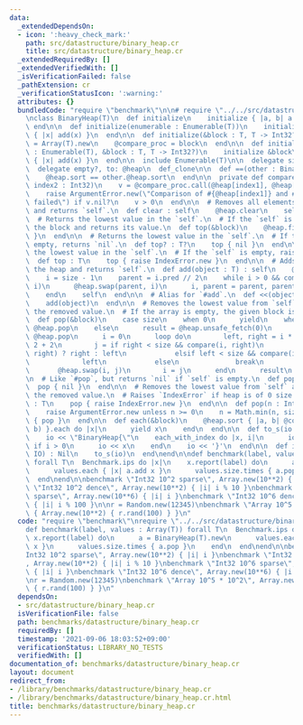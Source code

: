 ```yaml
---
data:
  _extendedDependsOn:
  - icon: ':heavy_check_mark:'
    path: src/datastructure/binary_heap.cr
    title: src/datastructure/binary_heap.cr
  _extendedRequiredBy: []
  _extendedVerifiedWith: []
  _isVerificationFailed: false
  _pathExtension: cr
  _verificationStatusIcon: ':warning:'
  attributes: {}
  bundledCode: "require \"benchmark\"\n\n# require \"../../src/datastructure/binary_heap\"\
    \nclass BinaryHeap(T)\n  def initialize\n    initialize { |a, b| a <=> b }\n \
    \ end\n\n  def initialize(enumerable : Enumerable(T))\n    initialize\n    enumerable.each\
    \ { |x| add(x) }\n  end\n\n  def initialize(&block : T, T -> Int32?)\n    @heap\
    \ = Array(T).new\n    @compare_proc = block\n  end\n\n  def initialize(enumerable\
    \ : Enumerable(T), &block : T, T -> Int32?)\n    initialize &block\n    enumerable.each\
    \ { |x| add(x) }\n  end\n\n  include Enumerable(T)\n\n  delegate size, to: @heap\n\
    \  delegate empty?, to: @heap\n  def_clone\n\n  def ==(other : BinaryHeap(T))\n\
    \    @heap.sort == other.@heap.sort\n  end\n\n  private def compare(index1 : Int32,\
    \ index2 : Int32)\n    v = @compare_proc.call(@heap[index1], @heap[index2])\n\
    \    raise ArgumentError.new(\"Comparison of #{@heap[index1]} and #{@heap[index2]}\
    \ failed\") if v.nil?\n    v > 0\n  end\n\n  # Removes all elements from the heap\
    \ and returns `self`.\n  def clear : self\n    @heap.clear\n    self\n  end\n\n\
    \  # Returns the lowest value in the `self`.\n  # If the `self` is empty, calls\
    \ the block and returns its value.\n  def top(&block)\n    @heap.first { yield\
    \ }\n  end\n\n  # Returns the lowest value in the `self`.\n  # If the `self` is\
    \ empty, returns `nil`.\n  def top? : T?\n    top { nil }\n  end\n\n  # Returns\
    \ the lowest value in the `self`.\n  # If the `self` is empty, raises `IndexError`.\n\
    \  def top : T\n    top { raise IndexError.new }\n  end\n\n  # Adds *object* to\
    \ the heap and returns `self`.\n  def add(object : T) : self\n    @heap << object\n\
    \    i = size - 1\n    parent = i.pred // 2\n    while i > 0 && compare(parent,\
    \ i)\n      @heap.swap(parent, i)\n      i, parent = parent, parent.pred // 2\n\
    \    end\n    self\n  end\n\n  # Alias for `#add`.\n  def <<(object : T) : self\n\
    \    add(object)\n  end\n\n  # Removes the lowest value from `self` and returns\
    \ the removed value.\n  # If the array is empty, the given block is called.\n\
    \  def pop(&block)\n    case size\n    when 0\n      yield\n    when 1\n     \
    \ @heap.pop\n    else\n      result = @heap.unsafe_fetch(0)\n      @heap[0] =\
    \ @heap.pop\n      i = 0\n      loop do\n        left, right = i * 2 + 1, i *\
    \ 2 + 2\n        j = if right < size && compare(i, right)\n              compare(left,\
    \ right) ? right : left\n            elsif left < size && compare(i, left)\n \
    \             left\n            else\n              break\n            end\n \
    \       @heap.swap(i, j)\n        i = j\n      end\n      result\n    end\n  end\n\
    \n  # Like `#pop`, but returns `nil` if `self` is empty.\n  def pop? : T?\n  \
    \  pop { nil }\n  end\n\n  # Removes the lowest value from `self` and returns\
    \ the removed value.\n  # Raises `IndexError` if heap is of 0 size.\n  def pop\
    \ : T\n    pop { raise IndexError.new }\n  end\n\n  def pop(n : Int) : Array(T)\n\
    \    raise ArgumentError.new unless n >= 0\n    n = Math.min(n, size)\n    Array.new(n)\
    \ { pop }\n  end\n\n  def each(&block)\n    @heap.sort { |a, b| @compare_proc.call(a,\
    \ b) }.each do |x|\n      yield x\n    end\n  end\n\n  def to_s(io : IO) : Nil\n\
    \    io << \"BinaryHeap{\"\n    each_with_index do |x, i|\n      io << \", \"\
    \ if i > 0\n      io << x\n    end\n    io << '}'\n  end\n\n  def inspect(io :\
    \ IO) : Nil\n    to_s(io)\n  end\nend\n\ndef benchmark(label, values : Array(T))\
    \ forall T\n  Benchmark.ips do |x|\n    x.report(label) do\n      a = BinaryHeap(T).new\n\
    \      values.each { |x| a.add x }\n      values.size.times { a.pop }\n    end\n\
    \  end\nend\n\nbenchmark \"Int32 10^2 sparse\", Array.new(10**2) { |i| i }\nbenchmark\
    \ \"Int32 10^2 dence\", Array.new(10**2) { |i| i % 10 }\nbenchmark \"Int32 10^6\
    \ sparse\", Array.new(10**6) { |i| i }\nbenchmark \"Int32 10^6 dence\", Array.new(10**6)\
    \ { |i| i % 100 }\n\nr = Random.new(12345)\nbenchmark \"Array 10^5 * 10^2\", Array.new(10**5)\
    \ { Array.new(10**2) { r.rand(100) } }\n"
  code: "require \"benchmark\"\nrequire \"../../src/datastructure/binary_heap\"\n\n\
    def benchmark(label, values : Array(T)) forall T\n  Benchmark.ips do |x|\n   \
    \ x.report(label) do\n      a = BinaryHeap(T).new\n      values.each { |x| a.add\
    \ x }\n      values.size.times { a.pop }\n    end\n  end\nend\n\nbenchmark \"\
    Int32 10^2 sparse\", Array.new(10**2) { |i| i }\nbenchmark \"Int32 10^2 dence\"\
    , Array.new(10**2) { |i| i % 10 }\nbenchmark \"Int32 10^6 sparse\", Array.new(10**6)\
    \ { |i| i }\nbenchmark \"Int32 10^6 dence\", Array.new(10**6) { |i| i % 100 }\n\
    \nr = Random.new(12345)\nbenchmark \"Array 10^5 * 10^2\", Array.new(10**5) { Array.new(10**2)\
    \ { r.rand(100) } }\n"
  dependsOn:
  - src/datastructure/binary_heap.cr
  isVerificationFile: false
  path: benchmarks/datastructure/binary_heap.cr
  requiredBy: []
  timestamp: '2021-09-06 18:03:52+09:00'
  verificationStatus: LIBRARY_NO_TESTS
  verifiedWith: []
documentation_of: benchmarks/datastructure/binary_heap.cr
layout: document
redirect_from:
- /library/benchmarks/datastructure/binary_heap.cr
- /library/benchmarks/datastructure/binary_heap.cr.html
title: benchmarks/datastructure/binary_heap.cr
---
```

